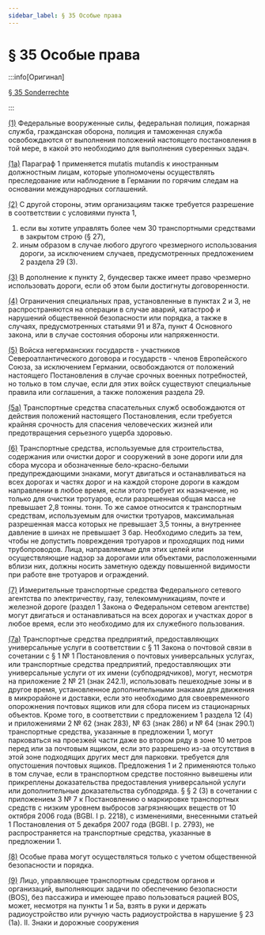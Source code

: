 ```yaml
---
sidebar_label: § 35 Особые права
---
```


# § 35 Особые права

:::info[Оригинал]

[§ 35 Sonderrechte](https://www.gesetze-im-internet.de/stvo_2013/__35.html)

:::


<span id="1">[(1)](#1)</span> Федеральные вооруженные силы, федеральная полиция, пожарная служба, гражданская оборона,
полиция и таможенная служба освобождаются от выполнения положений настоящего постановления в
той мере, в какой это необходимо для выполнения суверенных задач.


<span id="1a">[(1a)](#1a)</span> Параграф 1 применяется mutatis mutandis к иностранным должностным лицам, которые уполномочены
осуществлять преследование или наблюдение в Германии по горячим следам на основании
международных соглашений.


<span id="2">[(2)](#2)</span> С другой стороны, этим организациям также требуется разрешение в соответствии с условиями пункта 1,
1. если вы хотите управлять более чем 30 транспортными средствами в закрытом строю (§ 27),
2. иным образом в случае любого другого чрезмерного использования дороги, за исключением
случаев, предусмотренных предложением 2 раздела 29 (3).


<span id="3">[(3)](#3)</span> В дополнение к пункту 2, бундесвер также имеет право чрезмерно использовать дороги,
если об этом были достигнуты договоренности.


<span id="4">[(4)](#4)</span> Ограничения специальных прав, установленные в пунктах 2 и 3, не распространяются на операции
в случае аварий, катастроф и нарушений общественной безопасности или порядка, а также в случаях,
предусмотренных статьями 91 и 87a, пункт 4 Основного закона, или в случае состояния обороны или
напряженности.


<span id="5">[(5)](#5)</span> Войска негерманских государств - участников Североатлантического договора и государств -
членов Европейского Союза, за исключением Германии, освобождаются от положений настоящего
Постановления в случае срочных военных потребностей, но только в том случае, если для этих войск
существуют специальные правила или соглашения, а также положения раздела 29.


<span id="5a">[(5a)](#5a)</span> Транспортные средства спасательных служб освобождаются от действия положений настоящего
Постановления, если требуется крайняя срочность для спасения человеческих жизней или
предотвращения серьезного ущерба здоровью.


<span id="6">[(6)](#6)</span> Транспортные средства, используемые для строительства, содержания или очистки дорог и
сооружений в зоне дороги или для сбора мусора и обозначенные бело-красно-белыми
предупреждающими знаками, могут двигаться и останавливаться на всех дорогах и частях дорог и на
каждой стороне дороги в каждом направлении в любое время, если этого требует их назначение, но
только для очистки тротуаров, если разрешенная общая масса не превышает 2,8 тонны.
тонн. То же самое относится к транспортным средствам, используемым для очистки тротуаров,
максимальная разрешенная масса которых не превышает 3,5 тонны, а внутреннее давление в шинах не
превышает 3 бар. Необходимо следить за тем, чтобы не допустить повреждения тротуаров и
проходящих под ними трубопроводов. Лица, направляемые для этих целей или осуществляющие надзор
за дорогами или объектами, расположенными вблизи них, должны носить заметную одежду
повышенной видимости при работе вне тротуаров и ограждений.


<span id="7">[(7)](#7)</span> Измерительные транспортные средства Федерального сетевого агентства по электричеству, газу,
телекоммуникациям, почте и железной дороге (раздел 1 Закона о Федеральном сетевом агентстве)
могут двигаться и останавливаться на всех дорогах и участках дорог в любое время, если это
необходимо для их служебного пользования.


<span id="7a">[(7a)](#7a)</span> Транспортные средства предприятий, предоставляющих универсальные услуги в соответствии с § 11
Закона о почтовой связи в сочетании с § 1 № 1 Постановления о почтовых универсальных услугах, или
транспортные средства предприятий, предоставляющих эти универсальные услуги от их имени
(субподрядчиков), могут, несмотря на приложение 2 № 21 (знак 242.1), использовать пешеходные зоны и в
другое время, установленное дополнительными знаками для движения в микрорайоне и доставки, если
это необходимо для своевременного опорожнения почтовых ящиков или для сбора писем из стационарных
объектов. Кроме того, в соответствии с предложением 1 раздела 12 (4) и приложениями 2 № 62 (знак 283),
№ 63 (знак 286) и № 64 (знак 290.1) транспортные средства, указанные в предложении 1, могут
парковаться на проезжей части даже во втором ряду в зоне 10 метров перед или за почтовым ящиком,
если это разрешено из-за отсутствия в этой зоне подходящих других мест для парковки.
требуется для опустошения почтовых ящиков. Предложения 1 и 2 применяются только в том случае, если
в транспортном средстве постоянно вывешены или прикреплены доказательства предоставления
универсальной услуги или дополнительные доказательства субподряда. § § 2 (3) в сочетании с
приложением 3 № 7 к Постановлению о маркировке транспортных средств с низким уровнем выбросов
загрязняющих веществ от
10 октября 2006 года (BGBl. I p. 2218), с изменениями, внесенными статьей 1 Постановления от 5 декабря
2007 года (BGBl. I p. 2793), не распространяется на транспортные средства, указанные в предложении 1.


<span id="8">[(8)](#8)</span> Особые права могут осуществляться только с учетом общественной безопасности и порядка.


<span id="9">[(9)](#9)</span> Лицо, управляющее транспортным средством органов и организаций, выполняющих задачи по
обеспечению безопасности (BOS), без пассажира и имеющее право пользоваться рацией BOS, может,
несмотря на пункты 1 и 5a, взять в руки и держать радиоустройство или ручную часть радиоустройства в
нарушение § 23 (1a).
II.
Знаки и дорожные сооружения
